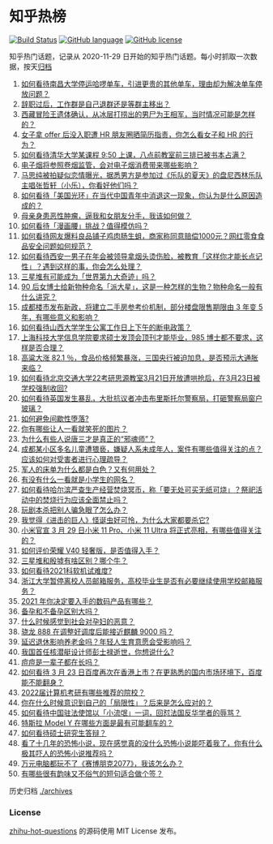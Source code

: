 # 知乎热榜
[![Build Status](https://github.com/ToWeLong/zhihu-hot-questions/workflows/CI/badge.svg)](https://github.com/ToWeLong/zhihu-hot-questions/actions)
[![GitHub language](https://img.shields.io/badge/language-golang-orange.svg)](https://golang.org/)
[![GitHub license](https://img.shields.io/github/license/ToWeLong/zhihu-hot-questions)](https://github.com/ToWeLong/zhihu-hot-questions/blob/main/LICENSE)

知乎热门话题，记录从 2020-11-29 日开始的知乎热门话题。每小时抓取一次数据，按天[归档](./archives)

<!-- BEGIN -->

1. [如何看待南昌大学停运哈啰单车，引进更贵的其他单车，理由却为解决单车停放问题？](https://www.zhihu.com/question/449876845)
1. [辞职过后，工作群是自己退群还是等群主移出？](https://www.zhihu.com/question/404327844)
1. [西藏冒险王遗体确认，从冰层打捞出的男尸为王相军，当时情况可能是怎样的？](https://www.zhihu.com/question/450788214)
1. [女子拿 offer 后没入职遭 HR 朋友圈晒简历指责，你怎么看女子和 HR 的行为？](https://www.zhihu.com/question/450681573)
1. [如何看待清华大学某课程 9:50 上课，八点前教室前三排已被书本占满？](https://www.zhihu.com/question/450613602)
1. [电子烟将参照卷烟监管，会对电子烟消费带来哪些影响？](https://www.zhihu.com/question/450698204)
1. [马思纯被拍疑似恋情曝光，据悉男方是参加过《乐队的夏天》的盘尼西林乐队主唱张哲轩（小乐），你看好他们吗？](https://www.zhihu.com/question/450806865)
1. [如何看待「美国光环」在当代中国青年中消退这一现象，你认为是什么原因造成的？](https://www.zhihu.com/question/450687776)
1. [母亲身患恶性肿瘤，逼我和女朋友分手，我该如何做？](https://www.zhihu.com/question/448176568)
1. [如何看待「漫画腰」挑战？值得模仿吗？](https://www.zhihu.com/question/450547250)
1. [如何看待网友爆料良品铺子鸡肉肠生蛆，商家称同意赔偿1000元？网红零食食品安全问题如何规范？](https://www.zhihu.com/question/450670795)
1. [如何看待西安一男子在年会被领导拿烟头烫伤脸，被教育「这样你才能长点记性」？遇到这样的事，你会怎么处理？](https://www.zhihu.com/question/450623455)
1. [三星堆有可能成为「世界第九大奇迹」吗？](https://www.zhihu.com/question/450564126)
1. [90 后女博士给新物种命名「派大星」，这是一种怎样的生物？物种命名一般有什么讲究？](https://www.zhihu.com/question/450637881)
1. [成都楼市发布新政，将建立二手房参考价机制，部分楼盘限售期限由 3 年变 5 年，有哪些意义和影响？](https://www.zhihu.com/question/450705022)
1. [如何看待山西大学学生公寓工作日上下午的断电政策？](https://www.zhihu.com/question/450811246)
1. [上海科技大学信息学院要求硕士发顶会顶刊才能毕业，985 博士都不要求，这样是否合理？](https://www.zhihu.com/question/450611404)
1. [高粱大涨 82.1 ％，食品价格频繁暴涨，三国央行被迫加息，是否预示大通胀来临？](https://www.zhihu.com/question/450647359)
1. [如何看待北京交通大学22考研思源教室3月21日开放遭哄抢后，在3月23日被学校强制收回?](https://www.zhihu.com/question/450791071)
1. [如何看待英国发生暴乱，大批抗议者冲击布里斯托尔警察局，打砸警察局窗户玻璃？](https://www.zhihu.com/question/450668148)
1. [如何避免间歇性堕落?](https://www.zhihu.com/question/388686475)
1. [你有哪些让人一看就笑死的图片？](https://www.zhihu.com/question/449542337)
1. [为什么有些人说唐三才是真正的“邪魂师”？](https://www.zhihu.com/question/450043345)
1. [成都某小区多名儿童遭猥亵，嫌疑人系未成年人，案件有哪些值得关注的点？应该如何对受害者进行心理疏导？](https://www.zhihu.com/question/450678200)
1. [军人的床单为什么都是白色？又有何用处？](https://www.zhihu.com/question/450607304)
1. [有没有什么一看就是小学生的网名？](https://www.zhihu.com/question/447396757)
1. [如何看待哈尔滨严查生产经营焚烧冥币，称「要无处可买无纸可烧」？祭祀活动中的焚烧行为应该全面禁止吗？](https://www.zhihu.com/question/450608417)
1. [玩剧本杀把别人骗急眼了怎么办？](https://www.zhihu.com/question/403823125)
1. [我觉得《进击的巨人》怪诞虫好可怜，为什么大家都要杀它?](https://www.zhihu.com/question/450540617)
1. [小米官宣 3 月 29 日小米 11 Pro、小米 11 Ultra 将正式亮相，有哪些值得关注的？](https://www.zhihu.com/question/450806418)
1. [如何评价荣耀 V40 轻奢版，是否值得入手？](https://www.zhihu.com/question/450596618)
1. [三星堆和殷墟有啥区别？哪个牛？](https://www.zhihu.com/question/51249517)
1. [如何看待2021科软机试难度?](https://www.zhihu.com/question/450830644)
1. [浙江大学暂停离校人员邮箱服务，高校毕业生是否有必要继续使用学校邮箱服务？](https://www.zhihu.com/question/450699525)
1. [2021 年你决定要入手的数码产品有哪些？](https://www.zhihu.com/question/436883279)
1. [备孕和不备孕区别大吗？](https://www.zhihu.com/question/438113905)
1. [什么时候感觉到社会对孕妇的恶意？](https://www.zhihu.com/question/423297136)
1. [骁龙 888 在调整好调度后能接近麒麟 9000 吗？](https://www.zhihu.com/question/450206813)
1. [延迟退休影响养老金吗？年轻人生育意愿会受影响吗？](https://www.zhihu.com/question/450689582)
1. [我国首任核潜艇设计师彭士禄逝世，你想说什么?](https://www.zhihu.com/question/450687543)
1. [痘痘是一辈子都在长吗？](https://www.zhihu.com/question/433086382)
1. [如何看待 3 月 23 日百度再次在香港上市？在更熟悉的国内市场环境下，百度能不能翻身？](https://www.zhihu.com/question/450808749)
1. [2022届计算机考研有哪些推荐的院校？](https://www.zhihu.com/question/437678483)
1. [你在什么时候意识到自己的「局限性」？后来是怎么应对的？](https://www.zhihu.com/question/449660946)
1. [如何看待中国驻法使馆以「小流氓」一词，回怼法国反华学者的辱骂？](https://www.zhihu.com/question/450677021)
1. [特斯拉 Model Y 在哪些方面是最有可能翻车的？](https://www.zhihu.com/question/442501004)
1. [如何看待硕士研究生答辩？](https://www.zhihu.com/question/317931767)
1. [看了十几年的恐怖小说，现在感觉真的没什么恐怖小说能吓着我了，你有什么极其吓人的恐怖小说推荐吗？](https://www.zhihu.com/question/308483390)
1. [万元电脑都玩不了《赛博朋克2077》，我该怎么办？](https://www.zhihu.com/question/450117423)
1. [有哪些很有韵味又不俗气的短句适合做个签？](https://www.zhihu.com/question/265579956)

<!-- END -->

历史归档 [./archives](./archives)


### License
[zhihu-hot-questions](https://github.com/towelong/zhihu-hot-questions) 的源码使用 MIT License 发布。